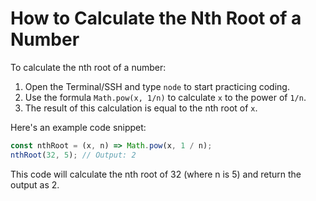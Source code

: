 # How to Calculate the Nth Root of a Number

To calculate the nth root of a number:

1. Open the Terminal/SSH and type `node` to start practicing coding.
2. Use the formula `Math.pow(x, 1/n)` to calculate `x` to the power of `1/n`.
3. The result of this calculation is equal to the nth root of `x`.

Here's an example code snippet:

```js
const nthRoot = (x, n) => Math.pow(x, 1 / n);
nthRoot(32, 5); // Output: 2
```

This code will calculate the nth root of 32 (where n is 5) and return the output as 2.
